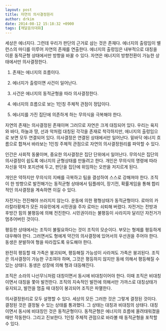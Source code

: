 ```yaml
---
layout: post
title: 자연의 의사결정원리
author: drkim
date: 2014-08-12 15:18:32 +0900
tags: [깨달음의대화]
---
```

세상은 에너지다. 그런데 우리가 판단의 근거로 삼는 것은 존재다. 에너지의 출렁임이 밸런스의 마디를 이루어 자연의 존재를 연출한다. 에너지의 출렁임은 내부적으로 대칭을 이룬 동적균형 상태에서만 방향을 바꿀 수 있다. 자연은 에너지의 방향전환이 가능한 상태에서만 의사결정한다. 

  


1) 존재는 에너지의 흐름이다.  
      
2) 에너지가 출렁이면 사건이 일어난다.   
      
3) 사건은 에너지의 동적균형을 따라 의사결정한다.  
      
4) 에너지의 흐름으로 보는 1인칭 주체적 관점이 정답이다.   
      
5) 에너지를 가진 집단에 의존하게 하는 무의식을 극복해야 한다. 

  


자연의 존재는 의사결정된 존재이며 그러므로 자연은 크게 대칭되어 있다. 우리는 육지와 바다, 하늘과 땅, 선과 악처럼 대칭된 각각을 존재로 착각하지만, 에너지의 출렁임으로 보면 모두 연결되어 있다. 의사결정은 연결된 상태에서만 일어난다. 밑바닥 에너지 흐름으로 합쳐서 바라보는 1인칭 주체적 관점으로 자연의 의사결정원리를 파악할 수 있다.

  


인간은 사회적 동물이며, 중요한 의사결정은 집단 단위에서 일어난다. 무의식은 집단의 의사결정이 쉽도록 에너지의 균형상태를 만들려고 한다. 개인은 무의식의 명령에 따라 자신을 약자 포지션에 두고, 판단을 집단에 위임하는 오판을 저지르게 된다. 

  


개인은 약하지만 무의식의 지배를 극복하고 팀을 결성하여 스스로 강해져야 한다. 조직이 한 방향으로 발전해가는 동적균형 상태에서 팀플레이, 장기전, 확률게임을 통해 합리적인 의사결정을 계속하면 이길 수 있다. 

  


자전거는 전진해야 쓰러지지 않는다. 운동에 의한 평형상태가 동적균형이다. 로마의 카라칼라황제가 모든 자유민에게 시민권을 주자 로마는 쇠퇴해 버렸다. 자전거는 전방과 후방간 힘의 불평등에 의해 전진한다. 시민권이라는 불평등이 사라지자 달리던 자전거가 멈추어버린 것이다. 

  


평등한 상태에서는 조직이 불필요하다는 것이 조직의 모순이다. 부모는 형제를 평등하게 대우해야 한다. 그러면서도 형에게 약간의 의사결정에 있어서의 우선권을 주어야 한다. 동생은 분발하여 형을 따라잡도록 유도해야 한다. 

  


완전히 평등할 때 가족은 붕괴되며, 평등해질 가능성이 사라져도 가족은 붕괴된다. 조직은 의사결정이 가능한 구조여야 하며, 그것은 평등하지 않지만 동에 의해서 평등해질 수 있는 상태다. 동생은 성장에 의해 형과 대등해진다. 

  


조직은 소라의 나선무늬처럼 대칭이면서 동시에 비대칭이어야 한다. 이때 조직은 비대칭이면서 대칭을 쫓아 발전한다. 조직의 지속적인 발전에 의해서만 가까스로 대칭상태가 유지되고, 발전을 멈출 때 대칭이 붕괴되어 조직은 파멸한다.

  


의사결정원리로 모두 설명할 수 있다. 세상의 모든 그러한 것은 그렇게 결정된 것이다. 결정된 것은 결정될 수 있는 상태를 통과했다. 그 상태는 대칭과 비대칭의 상태다. 대칭이면서 동시에 비대칭인 것은 동적균형이다. 동적균형은 에너지의 흐름에 올려태워졌을때만 작동한다. 그리고 진보한다. 1인칭 주체적 관점으로 바라볼 때 동적균형을 포착할 수 있다.